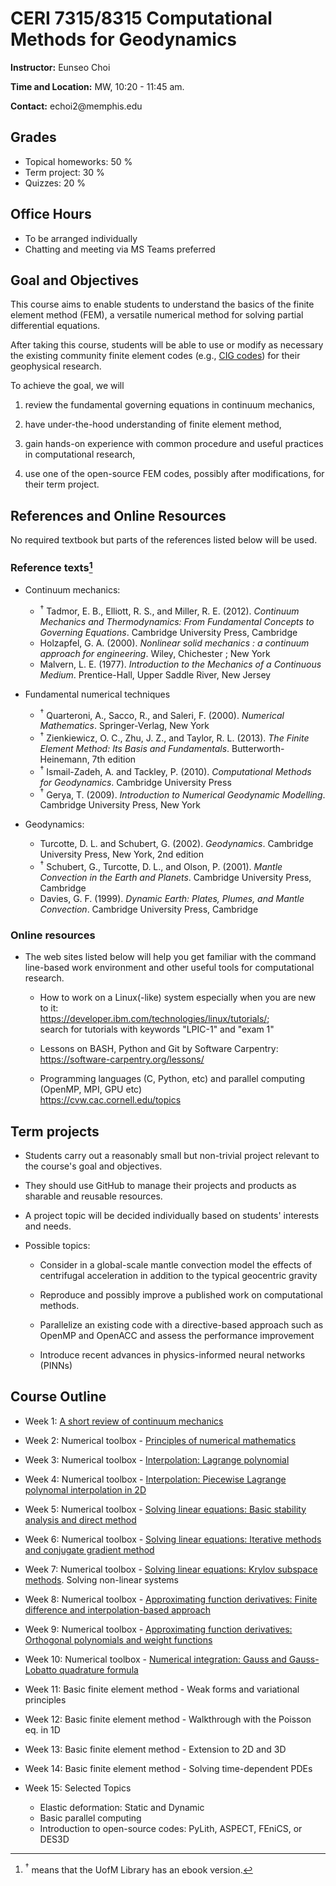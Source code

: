 # CERI 7315/8315 Computational Methods for Geodynamics

**Instructor:** Eunseo Choi

**Time and Location:** MW, 10:20 - 11:45 am.

**Contact:** echoi2\@memphis.edu

## Grades

- Topical homeworks: 50 %
- Term project: 30 %
- Quizzes: 20 %

## Office Hours

- To be arranged individually
- Chatting and meeting via MS Teams preferred

## Goal and Objectives

This course aims to enable students to understand the basics of the finite element method (FEM), 
a versatile numerical method for solving partial differential equations.

After taking this course, students will be able
to use or modify as necessary the existing community finite element codes (e.g., [CIG codes](https://geodynamics.org/resources/notebooks)) for their geophysical research.

To achieve the goal, we will

1.  review the fundamental governing equations in continuum mechanics,

2.  have under-the-hood understanding of finite element method,

3.  gain hands-on experience with common procedure and useful practices
    in computational research,

4.  use one of the open-source FEM codes, possibly after modifications,
    for their term project.

## References and Online Resources

No required textbook but parts of the references listed below will be
used.

### Reference texts[^1]
[^1]: $^{\dagger}$ means that the UofM Library has an ebook version.

-   Continuum mechanics:

    - $^{\dagger}$ Tadmor, E. B., Elliott, R. S., and Miller, R. E. (2012). *Continuum Mechanics and Thermodynamics: From Fundamental Concepts to Governing Equations*. Cambridge University Press,
Cambridge
    - Holzapfel, G. A. (2000). *Nonlinear solid mechanics : a continuum approach for engineering*.
Wiley, Chichester ; New York
    - Malvern, L. E. (1977). *Introduction to the Mechanics of a Continuous Medium*. Prentice-Hall,
Upper Saddle River, New Jersey

-   Fundamental numerical techniques

    - $^{\dagger}$ Quarteroni, A., Sacco, R., and Saleri, F. (2000). *Numerical Mathematics*. Springer-Verlag,
New York
    - $^{\dagger}$ Zienkiewicz, O. C., Zhu, J. Z., and Taylor, R. L. (2013). *The Finite Element Method: Its Basis
and Fundamentals*. Butterworth-Heinemann, 7th edition
    - $^{\dagger}$ Ismail-Zadeh, A. and Tackley, P. (2010). *Computational Methods for Geodynamics*. Cambridge University Press
    - $^{\dagger}$ Gerya, T. (2009). *Introduction to Numerical Geodynamic Modelling*. Cambridge University
Press, New York

-   Geodynamics:

    - Turcotte, D. L. and Schubert, G. (2002). *Geodynamics*. Cambridge University Press, New
York, 2nd edition  
    - $^{\dagger}$ Schubert, G., Turcotte, D. L., and Olson, P. (2001). *Mantle Convection in the Earth and
Planets*. Cambridge University Press, Cambridge
    - Davies, G. F. (1999). *Dynamic Earth: Plates, Plumes, and Mantle Convection*. Cambridge
University Press, Cambridge  


### Online resources

-   The web sites listed below will help you get familiar with 
the command line-based work environment and other useful tools 
for computational research.

    -   How to work on a Linux(-like) system especially when you are new
        to it:\
        <https://developer.ibm.com/technologies/linux/tutorials/>;\
        search for tutorials with keywords "LPIC-1" and "exam 1"

    -   Lessons on BASH, Python and Git by Software Carpentry:\
        <https://software-carpentry.org/lessons/>

    -   Programming languages (C, Python, etc) and parallel computing
        (OpenMP, MPI, GPU etc)\
        <https://cvw.cac.cornell.edu/topics>

## Term projects

-   Students carry out a reasonably small but non-trivial project
    relevant to the course's goal and objectives.

-   They should use GitHub to manage their projects and products as
    sharable and reusable resources.

-   A project topic will be decided individually based on students' interests and
    needs.

-   Possible topics:

    -   Consider in a global-scale mantle convection model the effects
        of centrifugal acceleration in addition to the typical
        geocentric gravity

    -   Reproduce and possibly improve a published work on computational
        methods.

    -   Parallelize an existing code with a directive-based approach
        such as OpenMP and OpenACC and assess the performance
        improvement

    -   Introduce recent advances in physics-informed neural networks
        (PINNs)

## Course Outline

-   Week 1: [A short review of continuum mechanics](https://github.com/echoi/compgeodyn/blob/master/ContinuumMechanicsReview.pdf)

-   Week 2: Numerical toolbox - [Principles of numerical mathematics](https://github.com/echoi/compgeodyn/blob/master/Principles.ipynb)

-   Week 3: Numerical toolbox - [Interpolation: Lagrange polynomial](https://github.com/echoi/compgeodyn/blob/master/PiecewisePolynomialInterpolation.ipynb)

-   Week 4: Numerical toolbox - [Interpolation: Piecewise Lagrange polynomal interpolation in 2D](https://github.com/echoi/compgeodyn/blob/master/PiecewisePolynomialInterpolation.ipynb)

-   Week 5: Numerical toolbox - [Solving linear equations: Basic stability analysis and direct method](https://github.com/echoi/compgeodyn/blob/master/LinearSystemSolvers.ipynb)

-   Week 6: Numerical toolbox - [Solving linear equations: Iterative methods and conjugate gradient method](https://github.com/echoi/compgeodyn/blob/master/LinearSystemSolvers.ipynb)

-   Week 7: Numerical toolbox - [Solving linear equations: Krylov subspace methods](https://github.com/echoi/compgeodyn/blob/master/LinearSystemSolvers.ipynb). Solving non-linear systems

-   Week 8: Numerical toolbox - [Approximating function derivatives: Finite difference and interpolation-based approach](https://github.com/echoi/compgeodyn/blob/master/ApproximatingFunctionDerivatives.ipynb)

-   Week 9: Numerical toolbox - [Approximating function derivatives: Orthogonal polynomials and weight functions](https://github.com/echoi/compgeodyn/blob/master/ApproximatingFunctionDerivatives.ipynb)

-   Week 10: Numerical toolbox - [Numerical integration: Gauss and Gauss-Lobatto quadrature formula](https://github.com/echoi/compgeodyn/blob/master/NumericalIntegration.ipynb)

-   Week 11: Basic finite element method - Weak forms and variational
    principles

-   Week 12: Basic finite element method - Walkthrough with the Poisson
    eq. in 1D

-   Week 13: Basic finite element method - Extension to 2D and 3D

-   Week 14: Basic finite element method - Solving time-dependent PDEs

-   Week 15: Selected Topics
    -   Elastic deformation: Static and Dynamic
    -   Basic parallel computing
    -   Introduction to open-source codes: PyLith, ASPECT, FEniCS, or DES3D
